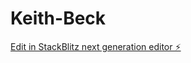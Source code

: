 # Keith-Beck

[Edit in StackBlitz next generation editor ⚡️](https://stackblitz.com/~/github.com/geekola/Keith-Beck)